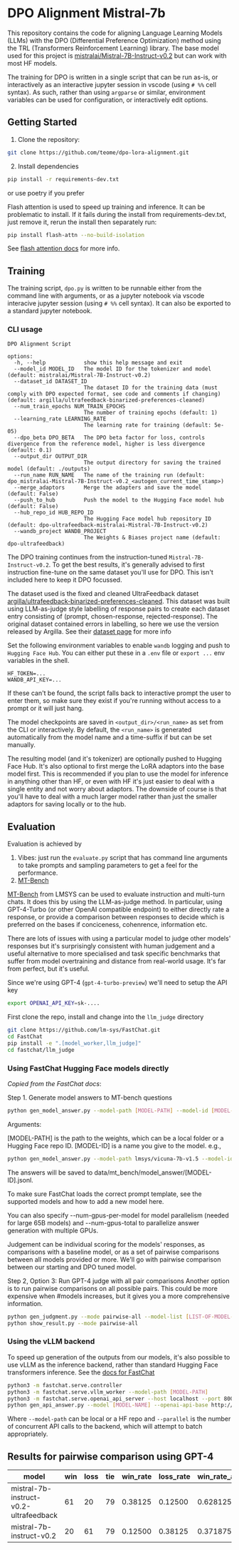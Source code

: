 # DPO Alignment Mistral-7b

This repository contains the code for aligning Language Learning Models (LLMs) with the DPO (Differential Preference Optimization) method using the TRL (Transformers Reinforcement Learning) library. The base model used for this project is [mistralai/Mistral-7B-Instruct-v0.2](https://huggingface.co/mistralai/Mistral-7B-Instruct-v0.2) but can work with most HF models.

The training for DPO is written in a single script that can be run as-is, or interactively as an interactive jupyter session in vscode (using `# %%` cell syntax). As such, rather than using `argparse` or similar, environment variables can be used for configuration, or interactively edit options.


## Getting Started

1. Clone the repository:

```bash
git clone https://github.com/teome/dpo-lora-alignment.git
```

2. Install dependencies

```bash
pip install -r requirements-dev.txt
```

or use poetry if you prefer

Flash attention is used to speed up training and inference. It can be problematic to install. If it fails during the install from requirements-dev.txt, just remove it, rerun the install then separately run:

```bash
pip install flash-attn --no-build-isolation
```

See [flash attention docs](https://github.com/Dao-AILab/flash-attention) for more info.

## Training

The training script, `dpo.py` is written to be runnable either from the command line with arguments, or as a jupyter notebook via vscode interacive jupyter session (using `# %%` cell syntax). It can also be exported to a standard jupyter notebook.

### CLI usage

```
DPO Alignment Script

options:
  -h, --help            show this help message and exit
  --model_id MODEL_ID   The model ID for the tokenizer and model (default: mistralai/Mistral-7B-Instruct-v0.2)
  --dataset_id DATASET_ID
                        The dataset ID for the training data (must comply with DPO expected format, see code and comments if changing) (default: argilla/ultrafeedback-binarized-preferences-cleaned)
  --num_train_epochs NUM_TRAIN_EPOCHS
                        The number of training epochs (default: 1)
  --learning_rate LEARNING_RATE
                        The learning rate for training (default: 5e-05)
  --dpo_beta DPO_BETA   The DPO beta factor for loss, controls divergence from the reference model, higher is less divergence (default: 0.1)
  --output_dir OUTPUT_DIR
                        The output directory for saving the trained model (default: ./outputs)
  --run_name RUN_NAME   The name of the training run (default: dpo_mistralai-Mistral-7B-Instruct-v0.2_<autogen_current_time_stamp>)
  --merge_adaptors      Merge the adapters and save the model (default: False)
  --push_to_hub         Push the model to the Hugging Face model hub (default: False)
  --hub_repo_id HUB_REPO_ID
                        The Hugging Face model hub repository ID (default: dpo-ultrafeedback-mistralai-Mistral-7B-Instruct-v0.2)
  --wandb_project WANDB_PROJECT
                        The Weights & Biases project name (default: dpo-ultrafeedback)
```

The DPO training continues from the instruction-tuned `Mistral-7B-Instruct-v0.2`. To get the best results, it's generally advised to first instruction fine-tune on the same dataset you'll use for DPO. This isn't included here to keep it DPO focussed.

The dataset used is the fixed and cleaned UltraFeedback dataset [argilla/ultrafeedback-binarized-preferences-cleaned](https://huggingface.co/datasets/argilla/ultrafeedback-binarized-preferences-cleaned). This dataset was built using LLM-as-judge style labelling of response pairs to create each dataset entry consisting of (prompt, chosen-response, rejected-response). The original dataset contained errors in labelling, so here we use the version released by Argilla. See their [dataset page](https://huggingface.co/datasets/argilla/ultrafeedback-binarized-preferences-cleaned) for more info


Set the following environment variables to enable `wandb` logging and push to `Hugging Face Hub`. You can either put these in a `.env` file or `export ...` env variables in the shell.

```
HF_TOKEN=...
WANDB_API_KEY=...
```

If these can't be found, the script falls back to interactive prompt the user to enter them, so make sure they exist if you're running without access to a prompt or it will just hang.

The model checkpoints are saved in `<output_dir>/<run_name>` as set from the CLI or interactively. By default, the `<run_name>` is generated automatically from the model name and a time-suffix if but can be set manually.

The resulting model (and it's tokenizer) are optionally pushed to Hugging Face Hub.
It's also optional to first merge the LoRA adaptors into the base model first. This is recommended if you plan to use the model for inference in anything other than HF, or even with HF it's just easier to deal with a single entity and not worry about adaptors. The downside of course is that you'll have to deal with a much larger model rather than just the smaller adaptors for saving locally or to the hub.


## Evaluation

Evaluation is achieved by

1. Vibes: just run the `evaluate.py` script that has command line arguments to take prompts and sampling parameters to get a feel for the performance.
2. [MT-Bench](https://github.com/lm-sys/FastChat/blob/main/fastchat/llm_judge/README.md)

[MT-Bench](https://github.com/lm-sys/FastChat/blob/main/fastchat/llm_judge/README.md) from LMSYS can be used to evaluate instruction and multi-turn chats. It does this by using the LLM-as-judge method. In particular, using GPT-4-Turbo (or other OpenAI compatible endpoint) to either directly rate a response, or provide a comparison between responses to decide which is preferred on the bases if conciceness, cohenrence, information etc.

There are lots of issues with using a particular model to judge other models' responses but it's surprisingly consistent with human judgement and a useful alternative to more specialised and task specific benchmarks that suffer from model overtraining and distance from real-world usage. It's far from perfect, but it's useful.

Since we're using GPT-4 (`gpt-4-turbo-preview`) we'll need to setup the API key

```bash
export OPENAI_API_KEY=sk-....
```

First clone the repo, install and change into the `llm_judge` directory

```bash
git clone https://github.com/lm-sys/FastChat.git
cd FastChat
pip install -e ".[model_worker,llm_judge]"
cd fastchat/llm_judge
```

### Using FastChat Hugging Face models directly

_Copied from the FastChat docs_:

Step 1. Generate model answers to MT-bench questions

```bash
python gen_model_answer.py --model-path [MODEL-PATH] --model-id [MODEL-ID]
```
Arguments:

[MODEL-PATH] is the path to the weights, which can be a local folder or a Hugging Face repo ID.
[MODEL-ID] is a name you give to the model.
e.g.,

```bash
python gen_model_answer.py --model-path lmsys/vicuna-7b-v1.5 --model-id vicuna-7b-v1.5
```

The answers will be saved to data/mt_bench/model_answer/[MODEL-ID].jsonl.

To make sure FastChat loads the correct prompt template, see the supported models and how to add a new model here.

You can also specify --num-gpus-per-model for model parallelism (needed for large 65B models) and --num-gpus-total to parallelize answer generation with multiple GPUs.


Judgement can be individual scoring for the models' responses, as comparisons with a baseline model, or as a set of pairwise comparisons between all models provided or more. We'll go with pairwise comparison between our starting and DPO tuned model.

Step 2, Option 3: Run GPT-4 judge with all pair comparisons
Another option is to run pairwise comparisons on all possible pairs. This could be more expensive when #models increases, but it gives you a more comprehensive information.

```bash
python gen_judgment.py --mode pairwise-all --model-list [LIST-OF-MODEL-ID] --parallel [num-concurrent-api-call]
python show_result.py --mode pairwise-all
```

### Using the vLLM backend

To speed up generation of the outputs from our models, it's also possible to use vLLM as the inference backend, rather than standard Hugging Face transformers inference. See the [docs for FastChat](https://github.com/lm-sys/FastChat/blob/main/fastchat/llm_judge/README.md)

```bash
python3 -m fastchat.serve.controller
python3 -m fastchat.serve.vllm_worker --model-path [MODEL-PATH]
python3 -m fastchat.serve.openai_api_server --host localhost --port 8000
python gen_api_answer.py --model [MODEL-NAME] --openai-api-base http://localhost:8000/v1 --parallel 50
```

Where `--model-path` can be local or a HF repo and `--parallel` is the number of concurrent API calls to the backend, which will attempt to batch appropriately.


## Results for pairwise comparison using GPT-4

| model                                   | win | loss | tie | win_rate | loss_rate | win_rate_adjusted |
|-----------------------------------------|-----|------|-----|----------|-----------|-------------------|
| mistral-7b-instruct-v0.2-ultrafeedback | 61  | 20   | 79  | 0.38125  | 0.12500   | 0.628125          |
| mistral-7b-instruct-v0.2               | 20  | 61   | 79  | 0.12500  | 0.38125   | 0.371875          |
